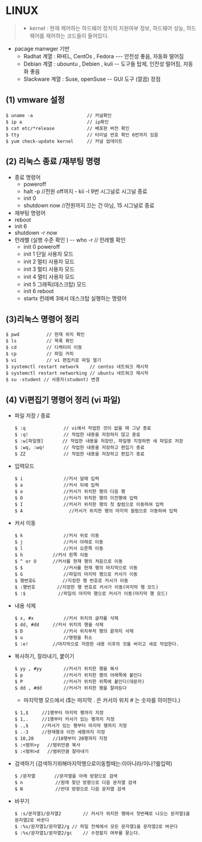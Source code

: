 # LINUX

> - kernel : 현재 제어하는 하드웨어 장치의 지원여부 정보, 하드웨어 성능, 하드웨어를 제어하는 코드들이 들어있다.

- pacage manwger 기반
  - Radhat 계열 :  RHEL, CentOs , Fedora  --- 안전성 좋음, 자동화 떨어짐
  - Debian 계열 :  ubountu , Debien , kuli  -- 도구들 탑제, 인잔성 떨어짐, 자동화 좋음
  - Slackware 계열 : Suse, openSuse -- GUI 도구 (깔끔) 장점 	

## (1) vmware 설정

```shell
$ uname -a                    // 커널확인 
$ ip a                        // ip확인
$ cat etc/*release            // 배포판 버전 확인
$ tty                         // 터미널 번호 확인 6번까지 있음 
$ yum check-update kernel     // 커널 업데이트 
```

##  (2) 리눅스 종료 /재부팅 명령 

- 종료 명령어 
  - poweroff 
  - halt -p                             //전원 off까지 - kii -l  9번 시그널로 시그널 종료
  - init 0
  - shutdown    now          //전원까지 끄는 건 아님, 15 시그널로 종료
-  재부팅 명령어 
  - reboot 
  - init 6
  - shutdown   -r now 
- 런레벨 (실행 수준 확인 )  -- who -r   // 런레벨 확인 
  - init 0	poweroff
  - init 1    단일 사용자 모드
  - init 2    멀티 사용자 모드
  - init 3    멀티 사용자 모드
  - init 4    멀티 사용자 모드 
  - init 5    그래픽(데스크탑) 모드
  - init 6    reboot
  - startx   런레베 3에서 데스크탑 실행하는 명령어

##  (3)리눅스 명령어 정리

```shell
$ pwd          // 현재 위치 확인
$ ls           // 목록 확인
$ cd           // 디렉터리 이동 
$ cp           // 파일 카피
$ vi           // vi 편집키로 파일 열기 
$ systemctl restart network    // centos 네트워크 재시작
$ systemctl restart networking // ubuntu 네트워크 재시작
$ su -student // 사용자(student) 변경
```

## (4) Vi편집기 명령어 정리 (vi 파일)

- 파일 저장 / 종료

  ```shell
  $ :q              // vi에서 작업한 것이 없을 때 그냥 종료
  $ :q!             // 작업한 내용을 저장하지 않고 종료
  $ :w[파일명]       // 작업한 내용을 저장만, 파일명 지정하면 새 파일로 저장              
  $ :wq, :wq!       // 작업한 내용을 저장하고 편집기 종료
  $ ZZ              // 작업한 내용을 저장하고 편집기 종료
  ```
  
- 입력모드

  ```shell
  $ i               //커서 앞에 입력
  $ a               //커서 뒤에 입력
  $ o               //커서가 위치한 행의 다음 행
  $ O               //커서가 위치한 행의 이전행에 입력
  $ I               //커서가 위치한 행의 첫 칼럼으로 이동하여 입력 
  $ A				  //커서가 위치한 행의 마지막 컬럼으로 이동하여 입력 
  ```

- 커서 이동 

  ```shell
  $ k				//커서 위로 이동 
  $ j				//커서 아래로 이동
  $ l				//커서 오른쪽 이동
  $ h 			//커서 왼쪽 이동
  $ ^ or O		//커서를 현재 행의 처음으로 이동
  $ $				//커서를 현재 행의 마지막으로 이동
  $ G				//파일의 마지막 행으로 커서가 이동
  $ 행번호G		  //지정한 행 번호로 커서가 이동
  $ :행번호        //지정한 행 번호로 커서가 이동(마지막 행 모드)
  $ :$            //파일의 마지막 행으로 커서가 이동(마지막 행 모드)
  ```

- 내용 삭제 

  ```shell
  $ x, #x			//커서 위치의 글자를 삭제
  $ dd, #dd   	//커서 위치의 행을 삭제
  $ D				//커서 위치부처 행의 끝까지 삭제 
  $ u				//명령을 취소
  $ :e!			//마지막으로 저장한 내용 이후의 것을 버리고 새로 작업한다.
  ```

- 복사하기, 잘라내기, 붙이기 

  ```shell
  $ yy , #yy		//커서가 위치한 행을 복사
  $ p				//커서가 위치한 행의 아래쪽에 붙인다
  $ P				//커서가 위치한 위쪽에 붙인다(대문자)			
  $ dd , #dd		//커서가 위치한 행을 잘라둔다
  ```

  - 마지막행 모드에서 ($는 마지막 . 은 커서의 위치 # 는 숫자를 의미한다.)

  ```shell
  $ 1,$		//1행부터 마지막 행까지 지정
  $ 1,.		//1행부터 커서가 있는 행까지 지정
  $ .,$		//커서가 있는 행부터 마지막 행까지 지정
  $ .-3		//현재행과 이전 세행까지 지정
  $ 10,20		//10행부터 20행까지 지정 
  $ :<범위>y   //범위만큼 복사
  $ :<범위>d   //범위만큼 잘라내기 
  ```

- 검색하기 (검색하기위해마지막행으로이동할때는:이아니라/이나?를입력)

  ```shell
  $ /문자열	   //문자열을 아래 방향으로 검색 
  $ n			 //원래 찾던 방향으로 다음 문자열 검색
  $ N			 //반대 방향으로 다음 문자열 검색
  ```

- 바꾸기 

  ```shell
  $ :s/문자열1/문자열2		// 커서가 위치한 행에서 첫번째로 나오는 문자열1을 문자열2로 바꾼다
  $ :%s/문자열1/문자열2/g	// 파일 전체에서 모든 문자열1을 문자열2로 바꾼다
  $ :%s/문자열1/문자열2/gc	// 수정할지 여부를 묻는다.
  ```

  